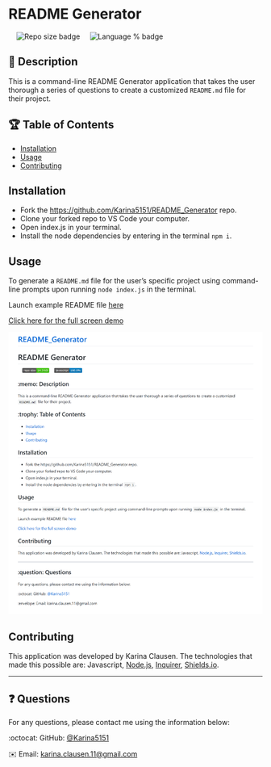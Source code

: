 # README Generator
 &nbsp;&nbsp;&nbsp;&nbsp;![Repo size badge](https://img.shields.io/github/repo-size/Karina5151/README_Generator?color=success) &nbsp;&nbsp;&nbsp;&nbsp;![Language % badge](https://img.shields.io/github/languages/top/Karina5151/README_Generator) &nbsp;&nbsp;&nbsp;&nbsp;
## :memo: Description
  This is a command-line README Generator application that takes the user thorough a series of questions to create a customized `README.md` file for their project. 
## :trophy: Table of Contents
* [Installation](#installation)
* [Usage](#usage)
* [Contributing](#contributing)
  
  

## Installation
* Fork the https://github.com/Karina5151/README_Generator repo. 
* Clone your forked repo to VS Code your computer. 
* Open index.js in your terminal. 
* Install the node dependencies by entering in the terminal `npm i`.

  
## Usage
To generate a `README.md` file for the user’s specific project using command-line prompts upon running `node index.js` in the terminal.

  Launch example README file [here](https://github.com/Karina5151/README_Generator/blob/main/README.md)
  
  <a href="https://drive.google.com/file/d/1klP56lTJKiY6KKd6-DmZGUmv62cu7NTZ/view?usp=sharing" rel="nofollow" target="_blank">Click here for the full screen demo</a>

![README Screenshot](./assets/README_screenshot.png)


  
## Contributing
This application was developed by Karina Clausen. The technologies that made this possible are: Javascript, <a href="https://nodejs.org/api/fs.html" target="_blank">Node.js</a>, <a href="https://www.npmjs.com/package/inquirer" rel="nofollow" target="_blank">Inquirer</a>, <a href="https://shields.io/" rel="nofollow" target="_blank">Shields.io</a>.

 ---

## :question: Questions

For any questions, please contact me using the information below:

:octocat: GitHub: [@Karina5151](https://github.com/Karina5151)

:envelope: Email: karina.clausen.11@gmail.com
